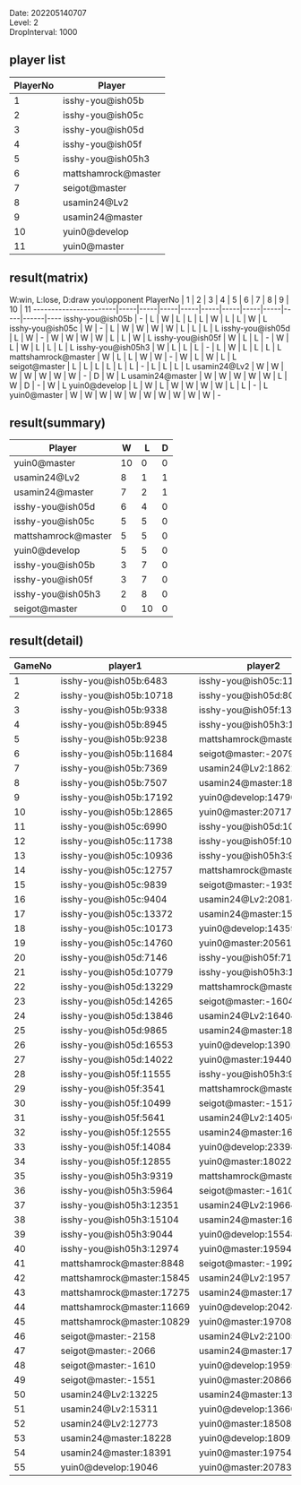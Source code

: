 Date: 202205140707  
Level: 2  
DropInterval: 1000  
## player list
PlayerNo  |  Player
----------|---------------------
1         |  isshy-you@ish05b
2         |  isshy-you@ish05c
3         |  isshy-you@ish05d
4         |  isshy-you@ish05f
5         |  isshy-you@ish05h3
6         |  mattshamrock@master
7         |  seigot@master
8         |  usamin24@Lv2
9         |  usamin24@master
10        |  yuin0@develop
11        |  yuin0@master
## result(matrix)
W:win, L:lose, D:draw
you\opponent PlayerNo  |  1  |  2  |  3  |  4  |  5  |  6  |  7  |  8  |  9  |  10  |  11
-----------------------|-----|-----|-----|-----|-----|-----|-----|-----|-----|------|----
isshy-you@ish05b       |  -  |  L  |  W  |  L  |  L  |  L  |  W  |  L  |  L  |  W   |  L
isshy-you@ish05c       |  W  |  -  |  L  |  W  |  W  |  W  |  W  |  L  |  L  |  L   |  L
isshy-you@ish05d       |  L  |  W  |  -  |  W  |  W  |  W  |  W  |  L  |  L  |  W   |  L
isshy-you@ish05f       |  W  |  L  |  L  |  -  |  W  |  L  |  W  |  L  |  L  |  L   |  L
isshy-you@ish05h3      |  W  |  L  |  L  |  L  |  -  |  L  |  W  |  L  |  L  |  L   |  L
mattshamrock@master    |  W  |  L  |  L  |  W  |  W  |  -  |  W  |  L  |  W  |  L   |  L
seigot@master          |  L  |  L  |  L  |  L  |  L  |  L  |  -  |  L  |  L  |  L   |  L
usamin24@Lv2           |  W  |  W  |  W  |  W  |  W  |  W  |  W  |  -  |  D  |  W   |  L
usamin24@master        |  W  |  W  |  W  |  W  |  W  |  L  |  W  |  D  |  -  |  W   |  L
yuin0@develop          |  L  |  W  |  L  |  W  |  W  |  W  |  W  |  L  |  L  |  -   |  L
yuin0@master           |  W  |  W  |  W  |  W  |  W  |  W  |  W  |  W  |  W  |  W   |  -
## result(summary)
Player               |  W   |  L   |  D
---------------------|------|------|---
yuin0@master         |  10  |  0   |  0
usamin24@Lv2         |  8   |  1   |  1
usamin24@master      |  7   |  2   |  1
isshy-you@ish05d     |  6   |  4   |  0
isshy-you@ish05c     |  5   |  5   |  0
mattshamrock@master  |  5   |  5   |  0
yuin0@develop        |  5   |  5   |  0
isshy-you@ish05b     |  3   |  7   |  0
isshy-you@ish05f     |  3   |  7   |  0
isshy-you@ish05h3    |  2   |  8   |  0
seigot@master        |  0   |  10  |  0
## result(detail)
GameNo  |  player1                    |  player2
--------|-----------------------------|---------------------------
1       |  isshy-you@ish05b:6483      |  isshy-you@ish05c:11417
2       |  isshy-you@ish05b:10718     |  isshy-you@ish05d:8092
3       |  isshy-you@ish05b:9338      |  isshy-you@ish05f:13303
4       |  isshy-you@ish05b:8945      |  isshy-you@ish05h3:15073
5       |  isshy-you@ish05b:9238      |  mattshamrock@master:12534
6       |  isshy-you@ish05b:11684     |  seigot@master:-2079
7       |  isshy-you@ish05b:7369      |  usamin24@Lv2:18622
8       |  isshy-you@ish05b:7507      |  usamin24@master:18011
9       |  isshy-you@ish05b:17192     |  yuin0@develop:14790
10      |  isshy-you@ish05b:12865     |  yuin0@master:20717
11      |  isshy-you@ish05c:6990      |  isshy-you@ish05d:10544
12      |  isshy-you@ish05c:11738     |  isshy-you@ish05f:10697
13      |  isshy-you@ish05c:10936     |  isshy-you@ish05h3:9503
14      |  isshy-you@ish05c:12757     |  mattshamrock@master:12070
15      |  isshy-you@ish05c:9839      |  seigot@master:-1935
16      |  isshy-you@ish05c:9404      |  usamin24@Lv2:20814
17      |  isshy-you@ish05c:13372     |  usamin24@master:15288
18      |  isshy-you@ish05c:10173     |  yuin0@develop:14359
19      |  isshy-you@ish05c:14760     |  yuin0@master:20561
20      |  isshy-you@ish05d:7146      |  isshy-you@ish05f:7145
21      |  isshy-you@ish05d:10779     |  isshy-you@ish05h3:10027
22      |  isshy-you@ish05d:13229     |  mattshamrock@master:12397
23      |  isshy-you@ish05d:14265     |  seigot@master:-1604
24      |  isshy-you@ish05d:13846     |  usamin24@Lv2:16404
25      |  isshy-you@ish05d:9865      |  usamin24@master:18618
26      |  isshy-you@ish05d:16553     |  yuin0@develop:13901
27      |  isshy-you@ish05d:14022     |  yuin0@master:19440
28      |  isshy-you@ish05f:11555     |  isshy-you@ish05h3:9843
29      |  isshy-you@ish05f:3541      |  mattshamrock@master:7025
30      |  isshy-you@ish05f:10499     |  seigot@master:-1517
31      |  isshy-you@ish05f:5641      |  usamin24@Lv2:14050
32      |  isshy-you@ish05f:12555     |  usamin24@master:16166
33      |  isshy-you@ish05f:14084     |  yuin0@develop:23398
34      |  isshy-you@ish05f:12855     |  yuin0@master:18022
35      |  isshy-you@ish05h3:9319     |  mattshamrock@master:16741
36      |  isshy-you@ish05h3:5964     |  seigot@master:-1610
37      |  isshy-you@ish05h3:12351    |  usamin24@Lv2:19664
38      |  isshy-you@ish05h3:15104    |  usamin24@master:16972
39      |  isshy-you@ish05h3:9044     |  yuin0@develop:15548
40      |  isshy-you@ish05h3:12974    |  yuin0@master:19594
41      |  mattshamrock@master:8848   |  seigot@master:-1992
42      |  mattshamrock@master:15845  |  usamin24@Lv2:19571
43      |  mattshamrock@master:17275  |  usamin24@master:17199
44      |  mattshamrock@master:11669  |  yuin0@develop:20424
45      |  mattshamrock@master:10829  |  yuin0@master:19708
46      |  seigot@master:-2158        |  usamin24@Lv2:21005
47      |  seigot@master:-2066        |  usamin24@master:17437
48      |  seigot@master:-1610        |  yuin0@develop:19595
49      |  seigot@master:-1551        |  yuin0@master:20866
50      |  usamin24@Lv2:13225         |  usamin24@master:13225
51      |  usamin24@Lv2:15311         |  yuin0@develop:13660
52      |  usamin24@Lv2:12773         |  yuin0@master:18508
53      |  usamin24@master:18228      |  yuin0@develop:18091
54      |  usamin24@master:18391      |  yuin0@master:19754
55      |  yuin0@develop:19046        |  yuin0@master:20783
